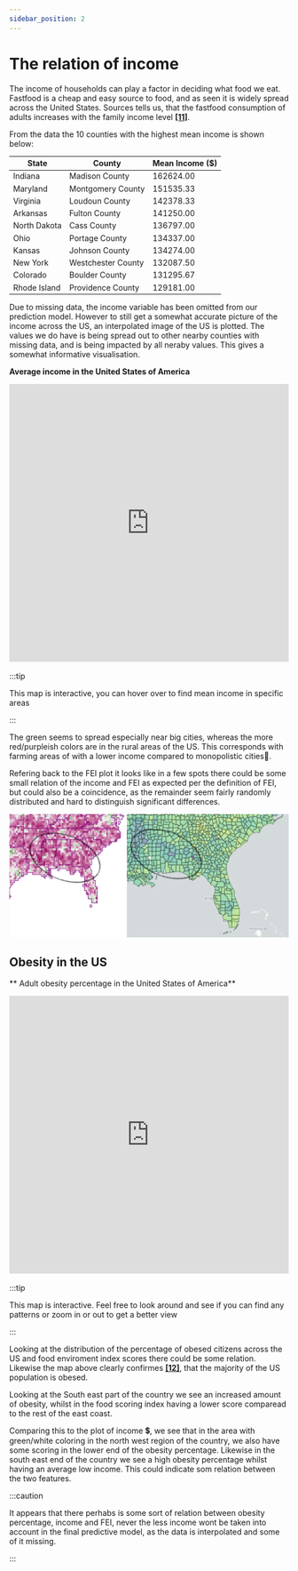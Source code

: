 ```yaml
---
sidebar_position: 2
---
```



# The relation of income

The income of households can play a factor in deciding what food we eat. Fastfood is a cheap and easy source to food, and as seen it is widely spread across the United States. Sources tells us, that the fastfood consumption of adults increases with the family income level **[[11]](https://www.cdc.gov/nchs/products/databriefs/db322.htm)**.

From the data the 10 counties with the highest mean income is shown below:

|State|County|	Mean Income ($)|
|---	|---	|---   |
|Indiana	|Madison County|	162624.00|
|Maryland	|Montgomery County|	151535.33|
|Virginia	|Loudoun County|	142378.33|
|Arkansas	|Fulton County|	141250.00|
|North Dakota|	Cass County|	136797.00|
|Ohio	|Portage County|	134337.00|
|Kansas	|Johnson County|	134274.00|
|New York	|Westchester County|	132087.50|
|Colorado	|Boulder County|	131295.67|
|Rhode Island	|Providence County|	129181.00|

Due to missing data, the income variable has been omitted from our prediction model. However to still get a somewhat accurate picture of the income across the US, an interpolated image of the US is plotted. The values we do have is being spread out to other nearby counties with missing data, and is being impacted by all neraby values.
This gives a somewhat informative visualisation.

**Average income in the United States of America**
<iframe src="https://peetzie.github.io/SocialData_InteractiveMaps/income.html"
	sandbox="allow-same-origin allow-scripts"
	width="100%"
	height="500"
	scrolling="yes"
	seamless="seamless"
	frameborder="0">
</iframe>

:::tip

This map is interactive, you can hover over to find mean income in specific areas 

:::

The green seems to spread especially near big cities, whereas the more red/purpleish colors are in the rural areas of the US. This corresponds with farming areas of with a lower income compared to monopolistic cities🏢. 

Refering back to the FEI plot it looks like in a few spots there could be some small relation of the income and FEI as expected per the definition of FEI, but could also be a coincidence, as the remainder seem fairly randomly distributed and hard to distinguish significant differences. 

[ ![](comparison.png) ](comparison.png)

## Obesity in the US
** Adult obesity percentage in the United States of America**
<iframe src="https://peetzie.github.io/SocialData_InteractiveMaps/obesitypercentage.html"
	sandbox="allow-same-origin allow-scripts"
	width="100%"
	height="500"
	scrolling="yes"
	seamless="seamless"
	frameborder="0">
</iframe>

:::tip

This map is interactive. Feel free to look around and see if you can find any patterns or zoom in or out to get a better view

:::

Looking at the distribution of the percentage of obesed citizens across the US and food enviroment index scores there could be some relation. 
Likewise the map above clearly confirmes **[[12]](https://www.ncbi.nlm.nih.gov/pmc/articles/PMC4214609/)**, that the majority of the US population is obesed. 

Looking at the South east part of the country we see an increased amount of obesity, whilst in the food scoring index having a lower score comparead to the rest of the east coast. 

Comparing this to the plot of income 💲, we see that in the area with green/white coloring in the north west region of the country, we also have some scoring in the lower end of the obesity percentage. 
Likewise in the south east end of the country we see a high obesity percentage whilst having an average low income. 
This could indicate som relation between the two features.


:::caution

It appears that there perhabs is some sort of relation between obesity percentage, income and FEI, never the less income wont be taken into account in the final predictive model, as the data is interpolated and some of it missing. 

:::
